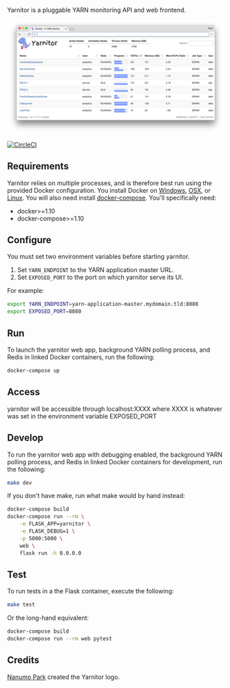 Yarnitor is a pluggable YARN monitoring API and web frontend.

![Yarnitor screenshot](./screenshot.png)

[![CircleCI](https://circleci.com/gh/maxpoint/yarnitor/tree/master.svg?style=svg)](https://circleci.com/gh/maxpoint/yarnitor/tree/master)

## Requirements

Yarnitor relies on multiple processes, and is therefore best run using the
provided Docker configuration. You install Docker on
[Windows](https://docs.docker.com/docker-for-windows/),
[OSX](https://docs.docker.com/docker-for-mac/), or
[Linux](https://docs.docker.com/engine/installation/linux/). You will also need
install [docker-compose](https://docs.docker.com/compose/install/). You'll
specifically need:

* docker>=1.10
* docker-compose>=1.10

## Configure

You must set two environment variables before starting yarnitor.

1. Set `YARN_ENDPOINT` to the YARN application master URL.
2. Set `EXPOSED_PORT` to the port on which yarnitor serve its UI.

For example:

```bash
export YARN_ENDPOINT=yarn-application-master.mydomain.tld:8088
export EXPOSED_PORT=8080
```

## Run

To launch the yarnitor web app, background YARN polling process, and Redis in
linked Docker containers, run the following:

```bash
docker-compose up
```

## Access

yarnitor will be accessible through localhost:XXXX where XXXX is whatever was set in the
environment variable EXPOSED_PORT

## Develop

To run the yarnitor web app with debugging enabled, the background YARN polling
process, and Redis in linked Docker containers for development, run the following:

```bash
make dev
```

If you don't have make, run what make would by hand instead:

```bash
docker-compose build
docker-compose run --rm \
    -e FLASK_APP=yarnitor \
    -e FLASK_DEBUG=1 \
    -p 5000:5000 \
    web \
    flask run -h 0.0.0.0
```

## Test

To run tests in a the Flask container, execute the following:

```bash
make test
```

Or the long-hand equivalent:

```bash
docker-compose build
docker-compose run --rm web pytest
```

## Credits

[Nanumo Park](https://www.linkedin.com/in/nanumo-park-8b3ba713) created the Yarnitor logo.
